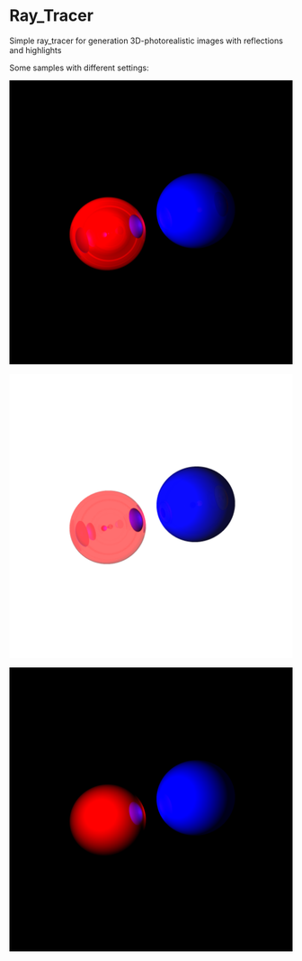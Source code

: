 # Ray_Tracer

Simple ray_tracer for generation 3D-photorealistic images with reflections and highlights

Some samples with different settings:

![Screenshot](1.png)

![Screenshot](2.png)

![Screenshot](3.png)
